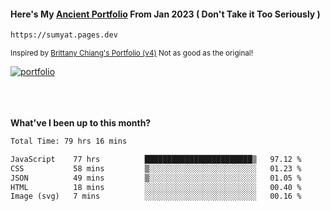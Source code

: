 #### Here's My [Ancient Portfolio](https://sumyat.pages.dev) From Jan 2023 ( Don't Take it Too Seriously ) 
````bash
https://sumyat.pages.dev 
````

<sub>Inspired by [Brittany Chiang's Portfolio (v4)](https://v4.brittanychiang.com/) Not as good as the original!</sub>


<a href='https://sumyat.pages.dev/'>
    <img src='https://github.com/sumyat-aung/sumyat-aung/assets/108873224/c9b4f2be-c585-4dd3-84e1-692c3854a6d8' alt='portfolio' align='center' />
</a>


<br />
<br />


<br />
<br />

**What've I been up to this month?**

<!--START_SECTION:waka-->

```txt
Total Time: 79 hrs 16 mins

JavaScript    77 hrs          ████████████████████████▒   97.12 %
CSS           58 mins         ▒░░░░░░░░░░░░░░░░░░░░░░░░   01.23 %
JSON          49 mins         ▒░░░░░░░░░░░░░░░░░░░░░░░░   01.05 %
HTML          18 mins         ░░░░░░░░░░░░░░░░░░░░░░░░░   00.40 %
Image (svg)   7 mins          ░░░░░░░░░░░░░░░░░░░░░░░░░   00.16 %
```

<!--END_SECTION:waka-->




